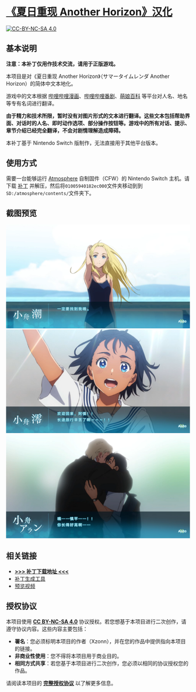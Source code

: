 # [《夏日重现 Another Horizon》汉化](https://xzonn.top/STRAHChsLocalization/)

[![CC-BY-NC-SA 4.0](https://mirrors.creativecommons.org/presskit/buttons/88x31/svg/by-nc-sa.svg)](https://creativecommons.org/licenses/by-nc-sa/4.0/legalcode)

## 基本说明
**注意：本补丁仅用作技术交流，请用于正版游戏。**

本项目是对《夏日重现 Another Horizon》（<span lang="ja">サマータイムレンダ Another Horizon</span>）的简体中文本地化。

游戏中的文本根据 [哔哩哔哩漫画](https://manga.bilibili.com/detail/mc28500)、[哔哩哔哩番剧](https://www.bilibili.com/bangumi/play/ss41417)、[萌娘百科](https://zh.moegirl.org.cn/%E5%A4%8F%E6%97%A5%E9%87%8D%E7%8E%B0) 等平台对人名、地名等专有名词进行翻译。

**由于精力和技术所限，暂时没有对图片形式的文本进行翻译。这些文本包括帮助界面、对话时的人名、即时动作选项、部分操作按钮等。游戏中的所有对话、提示、章节介绍已经完全翻译，不会对剧情理解造成障碍。**

本补丁基于 Nintendo Switch 版制作，无法直接用于其他平台版本。

## 使用方式
需要一台能够运行 [Atmosphere](https://github.com/Atmosphere-NX/Atmosphere) 自制固件（CFW）的 Nintendo Switch 主机。请下载 [补丁](https://github.com/Xzonn/STRAHChsLocalization/releases/latest/) 并解压，然后将`01005940182ec000`文件夹移动到到`SD:/atmosphere/contents/`文件夹下。

## 截图预览
![截图](assets/images/screenshot-01.png)  
![截图](assets/images/screenshot-02.png)  
![截图](assets/images/screenshot-03.png)

## 相关链接
- **[>>> 补丁下载地址 <<<](https://github.com/Xzonn/STRAHChsLocalization/releases/latest/)**
- [补丁生成工具](https://github.com/Xzonn/STRAHChsLocalizationHelper)
- [预览视频](https://www.bilibili.com/video/BV1gP411r7kr/)

## 授权协议
本项目使用 **[CC BY-NC-SA 4.0](https://creativecommons.org/licenses/by-nc-sa/4.0/legalcode)** 协议授权。若您想基于本项目进行二次创作，请遵守协议内容。这些内容主要包括：

- **署名**：您必须标明本项目的作者（Xzonn），并在您的作品中提供指向本项目的链接。
- **非商业性使用**：您不得将本项目用于商业目的。
- **相同方式共享**：若您基于本项目进行二次创作，您必须以相同的协议授权您的作品。

请阅读本项目的 **[完整授权协议](LICENSE)** 以了解更多信息。
